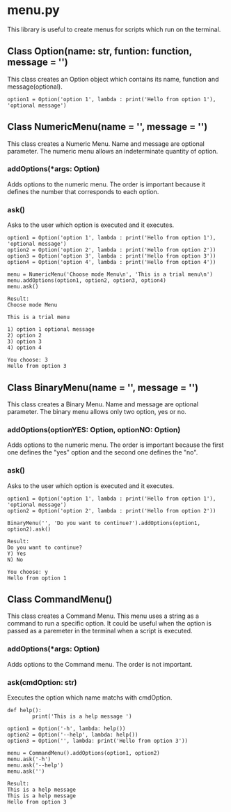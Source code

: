 # menu.py
This library is useful to create menus for scripts which run on the terminal.

## Class Option(name: str, funtion: function, message = '')
This class creates an Option object which contains its name, function and message(optional).
```
option1 = Option('option 1', lambda : print('Hello from option 1'), 'optional message')
```

## Class NumericMenu(name = '', message = '')
This class creates a Numeric Menu. Name and message are optional parameter. The numeric menu allows an indeterminate quantity of option.

### addOptions(*args: Option)
Adds options to the numeric menu. The order is important because it defines the number that corresponds to each option.

### ask()
Asks to the user which option is executed and it executes.

```
option1 = Option('option 1', lambda : print('Hello from option 1'), 'optional message')
option2 = Option('option 2', lambda : print('Hello from option 2'))
option3 = Option('option 3', lambda : print('Hello from option 3'))
option4 = Option('option 4', lambda : print('Hello from option 4'))

menu = NumericMenu('Choose mode Menu\n', 'This is a trial menu\n')
menu.addOptions(option1, option2, option3, option4)
menu.ask()

Result:
Choose mode Menu

This is a trial menu

1) option 1 optional message
2) option 2
3) option 3
4) option 4

You choose: 3
Hello from option 3
```

## Class BinaryMenu(name = '', message = '')
This class creates a Binary Menu. Name and message are optional parameter. The binary menu allows only two option, yes or no.

### addOptions(optionYES: Option, optionNO: Option)
Adds options to the numeric menu. The order is important because the first one defines the "yes" option and the second one defines the "no".

### ask()
Asks to the user which option is executed and it executes.

```
option1 = Option('option 1', lambda : print('Hello from option 1'), 'optional message')
option2 = Option('option 2', lambda : print('Hello from option 2'))

BinaryMenu('', 'Do you want to continue?').addOptions(option1, option2).ask()

Result:
Do you want to continue?
Y) Yes
N) No

You choose: y
Hello from option 1
```

## Class CommandMenu()
This class creates a Command Menu. This menu uses a string as a command to run a specific option. It could be useful when the option is passed as a paremeter in the terminal when a script is executed.

### addOptions(*args: Option)
Adds options to the Command menu. The order is not important.

### ask(cmdOption: str)
Executes the option which name matchs with cmdOption.

```
def help():
        print('This is a help message ')

option1 = Option('-h', lambda: help())
option2 = Option('--help', lambda: help())
option3 = Option('', lambda: print('Hello from option 3'))

menu = CommandMenu().addOptions(option1, option2)
menu.ask('-h')
menu.ask('--help')
menu.ask('')

Result:
This is a help message
This is a help message
Hello from option 3
```